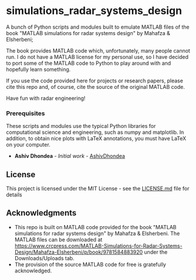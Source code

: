 # simulations_radar_systems_design
A bunch of Python scripts and modules built to emulate MATLAB files of the book "MATLAB simulations for radar systems design" by Mahafza &amp; Elsherbeni;

The book provides MATLAB code which, unfortunately, many people cannot run. I do not have a MATLAB license for my personal use, so I have decided to port some of the MATLAB code to Python to play around with and hopefully learn something.

If you use the code provided here for projects or research papers, please cite this repo and, of course, cite the source of the original MATLAB code.

Have fun with radar engineering!

### Prerequisites
These scripts and modules use the typical Python libraries for computational science and engineering, such as numpy and matplotlib. In addition, to obtain nice plots with LaTeX annotations, you must have LaTeX on your computer.

* **Ashiv Dhondea** - *Initial work* - [AshivDhondea](https://github.com/AshivDhondea)

## License

This project is licensed under the MIT License - see the [LICENSE.md](https://github.com/AshivDhondea/simulations_radar_systems_design/blob/master/LICENSE) file for details

## Acknowledgments

* This repo is built on MATLAB code provided for the book "MATLAB simulations for radar systems design" by Mahafza &amp; Elsherbeni. The MATLAB files can be downloaded at https://www.crcpress.com/MATLAB-Simulations-for-Radar-Systems-Design/Mahafza-Elsherbeni/p/book/9781584883920 under the Downloads/Uploads tab.
* The provision of the source MATLAB code for free is gratefully acknowledged.
